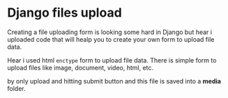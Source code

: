 # Django files upload
Creating a file uploading form is looking some hard in Django but hear i uploaded code
that will healp you to create your own form to upload file data.

Hear i used html <code>enctype</code> form to upload file data.
There is simple form to upload files like image, document, video, html, etc.

by only upload and hitting submit button and
this file is saved into a <b>media</b> folder.
